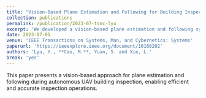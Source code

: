 ```yaml
---
title: "Vision-Based Plane Estimation and Following for Building Inspection With Autonomous UAV"
collection: publications
permalink: /publication/2023-07-tsmc-lyu
excerpt: 'We developed a vision-based plane estimation and following system for autonomous UAV building inspection.'
date: 2023-07-01
venue: 'IEEE Transactions on Systems, Man, and Cybernetics: Systems'
paperurl: 'https://ieeexplore.ieee.org/document/10168202'
authors: 'Lyu, Y., **Cao, M.**, Yuan, S. and Xie, L.'
break: 'yes'
---
```


This paper presents a vision-based approach for plane estimation and following during autonomous UAV building inspection, enabling efficient and accurate inspection operations. 